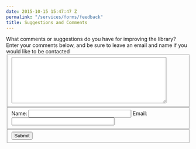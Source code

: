 ```yaml
---
date: 2015-10-15 15:47:47 Z
permalink: "/services/forms/feedback"
title: Suggestions and Comments
---
```


<form action="http://www.questionpoint.org/crs/servlet/org.oclc.ask.AskPatronQuestion" method="POST" onsubmit="return checkIt(this)" name="entryform1">    
  <input type="HIDDEN" name="source" value="3">
  <input type="HIDDEN" name="language" value="1">
  <!-- "1" = English for form's language -->
  <input type="HIDDEN" name="library" value="11986">
  <!-- library's institution code -->
  <input type="HIDDEN" name="email" value="">
  <!-- real email; passed to OCLC -->
  <!-- custom labels -->
  <input type="HIDDEN" name="label6" value="Location">
  <input type="HIDDEN" name="field3" value="FROM GENERAL COMMENT/SUGGESTION PAGE">
  <input type="HIDDEN" name="label7" value="Name">
  <!-- actual name  -->
  <div>What comments or suggestions do you have for improving the library?</div>
  <div>Enter your comments below, and be sure to leave an email and name if you would like to be contacted </div>
  <fieldset> 
    <textarea id="QUESTION" name="question" rows="8" cols="50"></textarea>
  </fieldset>
  <fieldset>
    <label for="FIELD7" accesskey="N">Name:</label>
    <input id="FIELD7" type="TEXT" name="field7" value="" size="32" maxlength="100" />
    <label for="EMAIL" accesskey="E">Email:</label>
    <input type="TEXT" name="usremail" value="" size="32" maxlength="100" />
  </fieldset>
  <fieldset class="submit">
    <button class="button" value="Submit" onclick="submitForm(document.entryform1)" />Submit
  </fieldset>
</form>